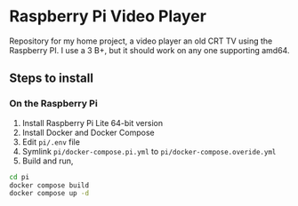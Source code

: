 # Raspberry Pi Video Player

Repository for my home project, a video player an old CRT TV using the Raspberry
PI. I use a 3 B+, but it should work on any one supporting amd64.

## Steps to install

### On the Raspberry Pi

1. Install Raspberry Pi Lite 64-bit version
2. Install Docker and Docker Compose
3. Edit `pi/.env` file
4. Symlink `pi/docker-compose.pi.yml` to `pi/docker-compose.overide.yml`
5. Build and run,

```bash
cd pi
docker compose build
docker compose up -d
```
